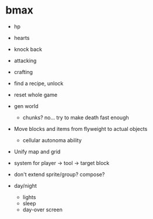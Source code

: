 # bmax

* hp
* hearts
* knock back
* attacking
* crafting

* find a recipe, unlock
* reset whole game

* gen world
  * chunks? no... try to make death fast enough

* Move blocks and items from flyweight to actual objects
  * cellular autonoma ability
* Unify map and grid
* system for player -> tool -> target block
* don't extend sprite/group? compose?

* day/night
  * lights
  * sleep
  * day-over screen
